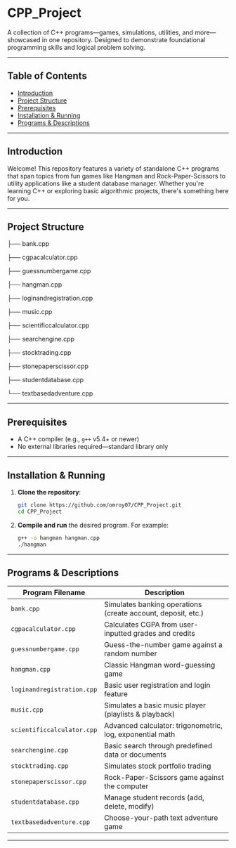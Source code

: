 # CPP_Project

A collection of C++ programs—games, simulations, utilities, and more—showcased in one repository. Designed to demonstrate foundational programming skills and logical problem solving.

---

## Table of Contents

- [Introduction](#introduction)
- [Project Structure](#project-structure)
- [Prerequisites](#prerequisites)
- [Installation & Running](#installation--running)
- [Programs & Descriptions](#programs--descriptions)

---

## Introduction

Welcome! This repository features a variety of standalone C++ programs that span topics from fun games like Hangman and Rock-Paper-Scissors to utility applications like a student database manager. Whether you're learning C++ or exploring basic algorithmic projects, there's something here for you.

---

## Project Structure
├── bank.cpp

├── cgpacalculator.cpp

├── guessnumbergame.cpp

├── hangman.cpp

├── loginandregistration.cpp

├── music.cpp

├── scientificcalculator.cpp

├── searchengine.cpp

├── stocktrading.cpp

├── stonepaperscissor.cpp

├── studentdatabase.cpp

└── textbasedadventure.cpp


---

## Prerequisites

- A C++ compiler (e.g., `g++` v5.4+ or newer)  
- No external libraries required—standard library only

---

## Installation & Running

1. **Clone the repository**:
    ```bash
    git clone https://github.com/omroy07/CPP_Project.git
    cd CPP_Project
    ```

2. **Compile and run** the desired program. For example:
    ```bash
    g++ -o hangman hangman.cpp
    ./hangman
    ```

---

## Programs & Descriptions

| Program Filename           | Description                                                   |
|----------------------------|---------------------------------------------------------------|
| `bank.cpp`                 | Simulates banking operations (create account, deposit, etc.)  |
| `cgpacalculator.cpp`       | Calculates CGPA from user-inputted grades and credits         |
| `guessnumbergame.cpp`      | Guess-the-number game against a random number                 |
| `hangman.cpp`              | Classic Hangman word-guessing game                            |
| `loginandregistration.cpp` | Basic user registration and login feature                     |
| `music.cpp`                | Simulates a basic music player (playlists & playback)         |
| `scientificcalculator.cpp` | Advanced calculator: trigonometric, log, exponential math     |
| `searchengine.cpp`         | Basic search through predefined data or documents             |
| `stocktrading.cpp`         | Simulates stock portfolio trading                             |
| `stonepaperscissor.cpp`    | Rock-Paper-Scissors game against the computer                 |
| `studentdatabase.cpp`      | Manage student records (add, delete, modify)                  |
| `textbasedadventure.cpp`   | Choose-your-path text adventure game                          |

---

